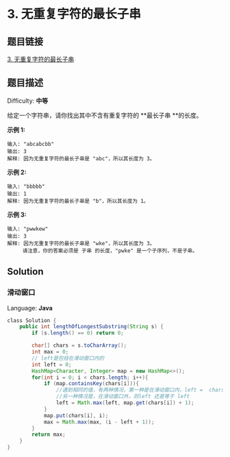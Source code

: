 # 3. 无重复字符的最长子串

## 题目链接

[3\. 无重复字符的最长子串](https://leetcode-cn.com/problems/longest-substring-without-repeating-characters/)

## 题目描述

Difficulty: **中等**

给定一个字符串，请你找出其中不含有重复字符的 **最长子串 **的长度。

**示例 1:**

```
输入: "abcabcbb"
输出: 3 
解释: 因为无重复字符的最长子串是 "abc"，所以其长度为 3。
```

**示例 2:**

```
输入: "bbbbb"
输出: 1
解释: 因为无重复字符的最长子串是 "b"，所以其长度为 1。
```

**示例 3:**

```
输入: "pwwkew"
输出: 3
解释: 因为无重复字符的最长子串是 "wke"，所以其长度为 3。
     请注意，你的答案必须是 子串 的长度，"pwke" 是一个子序列，不是子串。
```

## Solution

### 滑动窗口

Language: **Java**

```java
​class Solution {
    public int lengthOfLongestSubstring(String s) {
        if (s.length() == 0) return 0;

        char[] chars = s.toCharArray();
        int max = 0;
        // left是包括在滑动窗口内的
        int left = 0;
        HashMap<Character, Integer> map = new HashMap<>();
        for(int i = 0; i < chars.length; i++){
            if (map.containsKey(chars[i])){
                //遇到相同的值，有两种情况，第一种是在滑动窗口内，left =  chars[i] + 1
                //另一种情况是，在滑动窗口外，则left 还是等于 left
                left = Math.max(left, map.get(chars[i]) + 1);
            }
            map.put(chars[i], i);
            max = Math.max(max, (i - left + 1));
        }
        return max;
    }
}
```